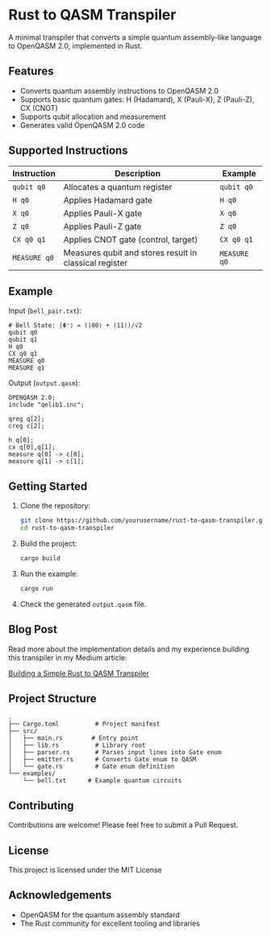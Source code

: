 # Rust to QASM Transpiler

A minimal transpiler that converts a simple quantum assembly-like language to OpenQASM 2.0, implemented in Rust.

## Features

- Converts quantum assembly instructions to OpenQASM 2.0
- Supports basic quantum gates: H (Hadamard), X (Pauli-X), Z (Pauli-Z), CX (CNOT)
- Supports qubit allocation and measurement
- Generates valid OpenQASM 2.0 code

## Supported Instructions

| Instruction | Description | Example |
|-------------|-------------|----------|
| `qubit q0` | Allocates a quantum register | `qubit q0` |
| `H q0` | Applies Hadamard gate | `H q0` |
| `X q0` | Applies Pauli-X gate | `X q0` |
| `Z q0` | Applies Pauli-Z gate | `Z q0` |
| `CX q0 q1` | Applies CNOT gate (control, target) | `CX q0 q1` |
| `MEASURE q0` | Measures qubit and stores result in classical register | `MEASURE q0` |

## Example

Input (`bell_pair.txt`):
```
# Bell State: |Φ⁺⟩ = (|00⟩ + |11⟩)/√2
qubit q0
qubit q1
H q0
CX q0 q1
MEASURE q0
MEASURE q1
```

Output (`output.qasm`):
```qasm
OPENQASM 2.0;
include "qelib1.inc";

qreg q[2];
creg c[2];

h q[0];
cx q[0],q[1];
measure q[0] -> c[0];
measure q[1] -> c[1];
```

## Getting Started

1. Clone the repository:
   ```bash
   git clone https://github.com/yourusername/rust-to-qasm-transpiler.git
   cd rust-to-qasm-transpiler
   ```

2. Build the project:
   ```bash
   cargo build
   ```

3. Run the example:
   ```bash
   cargo run
   ```

4. Check the generated `output.qasm` file.

## Blog Post

Read more about the implementation details and my experience building this transpiler in my Medium article:

[Building a Simple Rust to QASM Transpiler](https://medium.com/@hopesp444/building-a-simple-rust-to-qasm-transpiler-18e6f95db1c4)

## Project Structure

```
.
├── Cargo.toml          # Project manifest
├── src/
│   ├── main.rs        # Entry point
│   ├── lib.rs          # Library root
│   ├── parser.rs       # Parses input lines into Gate enum
│   ├── emitter.rs      # Converts Gate enum to QASM
│   └── gate.rs         # Gate enum definition
└── examples/
    └── bell.txt      # Example quantum circuits
```

## Contributing

Contributions are welcome! Please feel free to submit a Pull Request.

## License

This project is licensed under the MIT License 

## Acknowledgements

- OpenQASM for the quantum assembly standard
- The Rust community for excellent tooling and libraries